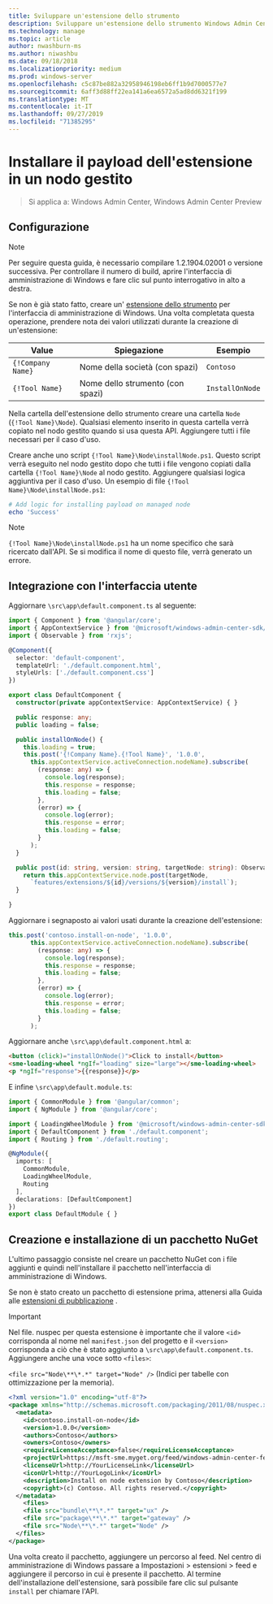 ```yaml
---
title: Sviluppare un'estensione dello strumento
description: Sviluppare un'estensione dello strumento Windows Admin Center SDK (Project Honolulu)
ms.technology: manage
ms.topic: article
author: nwashburn-ms
ms.author: niwashbu
ms.date: 09/18/2018
ms.localizationpriority: medium
ms.prod: windows-server
ms.openlocfilehash: c5c87be882a32958946198eb6ff1b9d7000577e7
ms.sourcegitcommit: 6aff3d88ff22ea141a6ea6572a5ad8dd6321f199
ms.translationtype: MT
ms.contentlocale: it-IT
ms.lasthandoff: 09/27/2019
ms.locfileid: "71385295"
---
```

# <a name="install-extension-payload-on-a-managed-node"></a>Installare il payload dell'estensione in un nodo gestito

>Si applica a: Windows Admin Center, Windows Admin Center Preview

## <a name="setup"></a>Configurazione
> [!NOTE]
> Per seguire questa guida, è necessario compilare 1.2.1904.02001 o versione successiva. Per controllare il numero di build, aprire l'interfaccia di amministrazione di Windows e fare clic sul punto interrogativo in alto a destra.

Se non è già stato fatto, creare un' [estensione dello strumento](../develop-tool.md) per l'interfaccia di amministrazione di Windows. Una volta completata questa operazione, prendere nota dei valori utilizzati durante la creazione di un'estensione:

| Value | Spiegazione | Esempio |
| ----- | ----------- | ------- |
| ```{!Company Name}``` | Nome della società (con spazi) | ```Contoso``` |
| ```{!Tool Name}``` | Nome dello strumento (con spazi) | ```InstallOnNode``` |

Nella cartella dell'estensione dello strumento creare una cartella ```Node``` (```{!Tool Name}\Node```). Qualsiasi elemento inserito in questa cartella verrà copiato nel nodo gestito quando si usa questa API. Aggiungere tutti i file necessari per il caso d'uso. 

Creare anche uno script ```{!Tool Name}\Node\installNode.ps1```. Questo script verrà eseguito nel nodo gestito dopo che tutti i file vengono copiati dalla cartella ```{!Tool Name}\Node``` al nodo gestito. Aggiungere qualsiasi logica aggiuntiva per il caso d'uso. Un esempio di file ```{!Tool Name}\Node\installNode.ps1```:

``` ps1
# Add logic for installing payload on managed node
echo 'Success'
```

> [!NOTE]
> ```{!Tool Name}\Node\installNode.ps1``` ha un nome specifico che sarà ricercato dall'API. Se si modifica il nome di questo file, verrà generato un errore.


## <a name="integration-with-ui"></a>Integrazione con l'interfaccia utente

Aggiornare ```\src\app\default.component.ts``` al seguente:

``` ts
import { Component } from '@angular/core';
import { AppContextService } from '@microsoft/windows-admin-center-sdk/angular';
import { Observable } from 'rxjs';

@Component({
  selector: 'default-component',
  templateUrl: './default.component.html',
  styleUrls: ['./default.component.css']
})

export class DefaultComponent {
  constructor(private appContextService: AppContextService) { }

  public response: any;
  public loading = false;

  public installOnNode() {
    this.loading = true;
    this.post('{!Company Name}.{!Tool Name}', '1.0.0',
      this.appContextService.activeConnection.nodeName).subscribe(
        (response: any) => {
          console.log(response);
          this.response = response;
          this.loading = false;
        },
        (error) => {
          console.log(error);
          this.response = error;
          this.loading = false;
        }
      );
  }

  public post(id: string, version: string, targetNode: string): Observable<any> {
    return this.appContextService.node.post(targetNode,
      `features/extensions/${id}/versions/${version}/install`);
  }

}
```
Aggiornare i segnaposto ai valori usati durante la creazione dell'estensione:
``` ts
this.post('contoso.install-on-node', '1.0.0',
      this.appContextService.activeConnection.nodeName).subscribe(
        (response: any) => {
          console.log(response);
          this.response = response;
          this.loading = false;
        },
        (error) => {
          console.log(error);
          this.response = error;
          this.loading = false;
        }
      );
```

Aggiornare anche ```\src\app\default.component.html``` a:
``` html
<button (click)="installOnNode()">Click to install</button>
<sme-loading-wheel *ngIf="loading" size="large"></sme-loading-wheel>
<p *ngIf="response">{{response}}</p>
```
E infine ```\src\app\default.module.ts```:
``` ts
import { CommonModule } from '@angular/common';
import { NgModule } from '@angular/core';

import { LoadingWheelModule } from '@microsoft/windows-admin-center-sdk/angular';
import { DefaultComponent } from './default.component';
import { Routing } from './default.routing';

@NgModule({
  imports: [
    CommonModule,
    LoadingWheelModule,
    Routing
  ],
  declarations: [DefaultComponent]
})
export class DefaultModule { }

```

## <a name="creating-and-installing-a-nuget-package"></a>Creazione e installazione di un pacchetto NuGet

L'ultimo passaggio consiste nel creare un pacchetto NuGet con i file aggiunti e quindi nell'installare il pacchetto nell'interfaccia di amministrazione di Windows.

Se non è stato creato un pacchetto di estensione prima, attenersi alla Guida alle [estensioni di pubblicazione](../publish-extensions.md) . 
> [!IMPORTANT]
> Nel file. nuspec per questa estensione è importante che il valore ```<id>``` corrisponda al nome nel ```manifest.json``` del progetto e il ```<version>``` corrisponda a ciò che è stato aggiunto a ```\src\app\default.component.ts```. Aggiungere anche una voce sotto ```<files>```: 
> 
> ```<file src="Node\**\*.*" target="Node" />``` (Indici per tabelle con ottimizzazione per la memoria).

``` xml
<?xml version="1.0" encoding="utf-8"?>
<package xmlns="http://schemas.microsoft.com/packaging/2011/08/nuspec.xsd">
  <metadata>
    <id>contoso.install-on-node</id>
    <version>1.0.0</version>
    <authors>Contoso</authors>
    <owners>Contoso</owners>
    <requireLicenseAcceptance>false</requireLicenseAcceptance>
    <projectUrl>https://msft-sme.myget.org/feed/windows-admin-center-feed/package/nuget/contoso.sme.install-on-node-extension</projectUrl>
    <licenseUrl>http://YourLicenseLink</licenseUrl>
    <iconUrl>http://YourLogoLink</iconUrl>
    <description>Install on node extension by Contoso</description>
    <copyright>(c) Contoso. All rights reserved.</copyright> 
  </metadata>
    <files>
    <file src="bundle\**\*.*" target="ux" />
    <file src="package\**\*.*" target="gateway" />
    <file src="Node\**\*.*" target="Node" />
  </files>
</package>
```

Una volta creato il pacchetto, aggiungere un percorso al feed. Nel centro di amministrazione di Windows passare a Impostazioni > estensioni > feed e aggiungere il percorso in cui è presente il pacchetto. Al termine dell'installazione dell'estensione, sarà possibile fare clic sul pulsante ```install``` per chiamare l'API.  